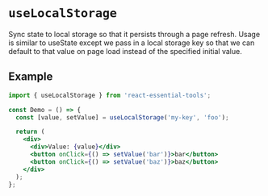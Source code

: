 # `useLocalStorage`

Sync state to local storage so that it persists through a page refresh.
Usage is similar to useState except we pass in a local storage key so
that we can default to that value on page load instead of the specified initial value.

## Example

```jsx
import { useLocalStorage } from 'react-essential-tools';

const Demo = () => {
  const [value, setValue] = useLocalStorage('my-key', 'foo');

  return (
    <div>
      <div>Value: {value}</div>
      <button onClick={() => setValue('bar')}>bar</button>
      <button onClick={() => setValue('baz')}>baz</button>
    </div>
  );
};
```
